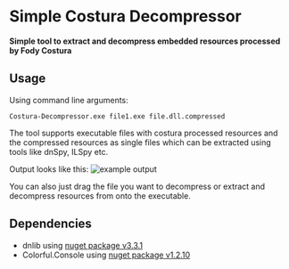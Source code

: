 
# Simple Costura Decompressor
**Simple tool to extract and decompress embedded resources processed by Fody Costura**

## Usage
Using command line arguments:

    Costura-Decompressor.exe file1.exe file.dll.compressed
The tool supports executable files with costura processed resources and the compressed resources as single files which can be extracted using tools like dnSpy, ILSpy etc.

Output looks like this:
![example output](https://i.imgur.com/0bOrPqe.png)

You can also just drag the file you want to decompress or extract and decompress resources from onto the executable.

## Dependencies
- dnlib using [nuget package v3.3.1](https://www.nuget.org/packages/dnlib/)
- Colorful.Console using [nuget package v1.2.10](https://www.nuget.org/packages/Colorful.Console/1.2.10)
